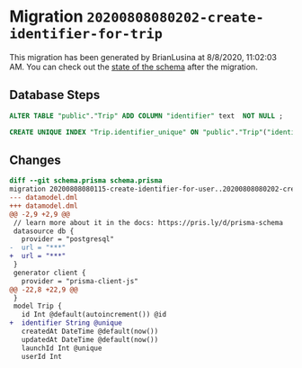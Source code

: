 # Migration `20200808080202-create-identifier-for-trip`

This migration has been generated by BrianLusina at 8/8/2020, 11:02:03 AM.
You can check out the [state of the schema](./schema.prisma) after the migration.

## Database Steps

```sql
ALTER TABLE "public"."Trip" ADD COLUMN "identifier" text  NOT NULL ;

CREATE UNIQUE INDEX "Trip.identifier_unique" ON "public"."Trip"("identifier")
```

## Changes

```diff
diff --git schema.prisma schema.prisma
migration 20200808080115-create-identifier-for-user..20200808080202-create-identifier-for-trip
--- datamodel.dml
+++ datamodel.dml
@@ -2,9 +2,9 @@
 // learn more about it in the docs: https://pris.ly/d/prisma-schema
 datasource db {
   provider = "postgresql"
-  url = "***"
+  url = "***"
 }
 generator client {
   provider = "prisma-client-js"
@@ -22,8 +22,9 @@
 }
 model Trip {
   id Int @default(autoincrement()) @id
+  identifier String @unique
   createdAt DateTime @default(now())
   updatedAt DateTime @default(now())
   launchId Int @unique
   userId Int
```


